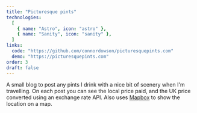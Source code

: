 ```yaml
---
title: "Picturesque pints"
technologies:
  [
    { name: "Astro", icon: "astro" },
    { name: "Sanity", icon: "sanity" },
  ]
links:
  code: "https://github.com/connordowson/picturesquepints.com"
  demo: "https://picturesquepints.com"
order: 3
draft: false
---
```


A small blog to post any pints I drink with a nice bit of scenery when I'm travelling. On each post you can see the local price paid, and the UK price converted using an exchange rate API. Also uses [Mapbox](https://www.mapbox.com/) to show the location on a map.

